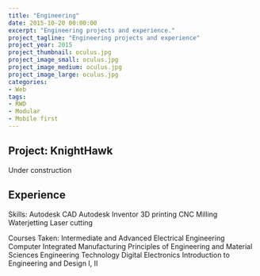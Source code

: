 ```yaml
---
title: "Engineering"
date: 2015-10-20 00:00:00
excerpt: "Engineering projects and experience."
project_tagline: "Engineering projects and experience"
project_year: 2015
project_thumbnail: oculus.jpg
project_image_small: oculus.jpg
project_image_medium: oculus.jpg
project_image_large: oculus.jpg
categories:
- Web
tags:
- RWD
- Modular
- Mobile first
---
```


## Project: KnightHawk

Under construction

## Experience

Skills:
	Autodesk CAD
	Autodesk Inventor
	3D printing
	CNC Milling
	Waterjetting
	Laser cutting

Courses Taken:
	Intermediate and Advanced Electrical Engineering
	Computer Integrated Manufacturing
	Principles of Engineering and Material Sciences
	Engineering Technology
	Digital Electronics
	Introduction to Engineering and Design I, II
